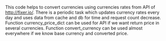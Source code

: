 This code helps to convert currencies using currencies rates from API of http://fixer.io/.
There is a periodic task which updates currency rates every day and uses data from cache and db for time and request count decrease.
Function currency_price_dict can be used for API if we want return price in several currencies.
Function convert_currency can be used almost everywhere if we know base currency and converted price.
